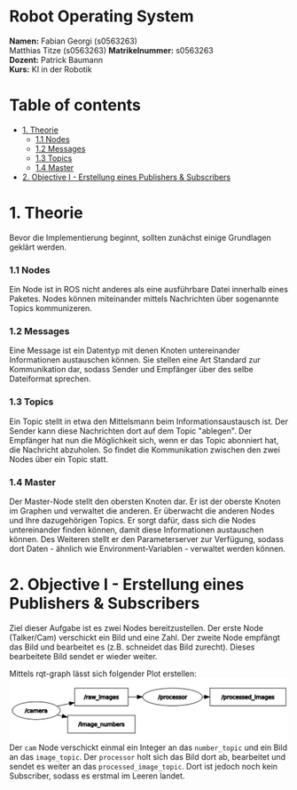 [rqt_graph]: https://github.com/rendermat/NeuroRacer/blob/master/Docs/Graph_Task_1_3.png "Kommunikation zwischen Publisher und Subscriber"


# Robot Operating System

**Namen:** Fabian Georgi (s0563263) <br>
Matthias Titze (s0563263)
**Matrikelnummer:** s0563263 <br>
**Dozent:** Patrick Baumann <br>
**Kurs:** KI in der Robotik <br>

# Table of contents
- [1. Theorie](#1-theorie)
    - [1.1 Nodes](#11-nodes)
	- [1.2 Messages](#12-messages)
	- [1.3 Topics](#13-topics)
	- [1.4 Master](#14-master)
- [2. Objective I - Erstellung eines Publishers & Subscribers](#2-objective-i)


# 1. Theorie <a name="1-theorie"/>
Bevor die Implementierung beginnt, sollten zunächst einige Grundlagen geklärt werden.
### 1.1 Nodes <a name="#11-nodes"/>
Ein Node ist in ROS nicht anderes als eine ausführbare Datei innerhalb eines Paketes. Nodes können miteinander mittels Nachrichten über sogenannte Topics kommunizeren.
### 1.2 Messages <a name="#12-messages"/>
Eine Message ist ein Datentyp mit denen Knoten untereinander Informationen austauschen können. Sie stellen eine Art Standard zur Kommunikation dar, sodass Sender und Empfänger über des selbe Dateiformat sprechen.
### 1.3 Topics <a name="#13-topics"/>
Ein Topic stellt in etwa den Mittelsmann beim Informationsaustausch ist. Der Sender kann diese Nachrichten dort auf dem Topic "ablegen". Der Empfänger hat nun die Möglichkeit sich, wenn er das Topic abonniert hat, die Nachricht abzuholen. So findet die Kommunikation zwischen den zwei Nodes über ein Topic statt.
### 1.4 Master <a name="#14-master"/>
Der Master-Node stellt den obersten Knoten dar. Er ist der oberste Knoten im Graphen und verwaltet die anderen. Er überwacht die anderen Nodes und Ihre dazugehörigen Topics. Er sorgt dafür, dass sich die Nodes untereinander finden können, damit diese Informationen austauschen können. Des Weiteren stellt er den Parameterserver zur Verfügung, sodass dort Daten - ähnlich wie Environment-Variablen - verwaltet werden können. 


# 2. Objective I - Erstellung eines Publishers & Subscribers <a name="2-objective-i"/>
Ziel dieser Aufgabe ist es zwei Nodes bereitzustellen. Der erste Node (Talker/Cam) verschickt ein Bild und eine Zahl. Der zweite Node empfängt das Bild und bearbeitet es (z.B. schneidet das Bild zurecht). Dieses bearbeitete Bild sendet er wieder weiter.

Mittels rqt-graph lässt sich folgender Plot erstellen: <br>
![rqt_graph] <br>
Der `cam` Node verschickt einmal ein Integer an das `number_topic` und ein Bild an das `image_topic`. Der `processor` holt sich das Bild dort ab, bearbeitet und sendet es weiter an das `processed_image_topic`. Dort ist jedoch noch kein Subscriber, sodass es erstmal im Leeren landet.


